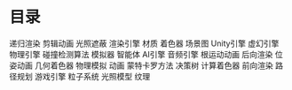 # 目录
递归渲染
剪辑动画
光照遮蔽
渲染引擎
材质
着色器
场景图
Unity引擎
虚幻引擎
物理引擎
碰撞检测算法
模拟器
智能体
AI引擎
音频引擎
根运动动画
后向渲染
位姿动画
几何着色器
物理模拟
动画
蒙特卡罗方法
决策树
计算着色器
前向渲染
路径规划
游戏引擎
粒子系统
光照模型
纹理